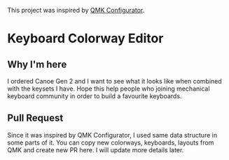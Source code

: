 This project was inspired by [QMK Configurator](https://config.qmk.fm/).

# Keyboard Colorway Editor

## Why I'm here
I ordered Canoe Gen 2 and I want to see what it looks like when combined with the keysets I have. Hope this help people who joining mechanical keyboard community in order to build a favourite keyboards.

## Pull Request
Since it was inspired by QMK Configurator, I used same data structure in some parts of it. You can copy new colorways, keyboards, layouts from QMK and create new PR here. I will update more details later.